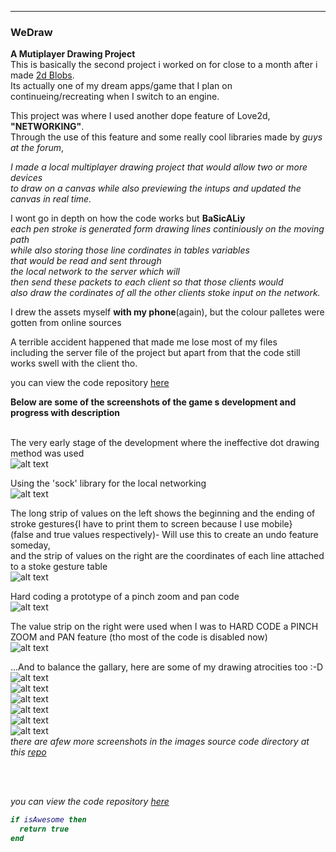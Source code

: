 ---

### WeDraw

 
**A Mutiplayer Drawing Project**  
This is basically the second project i worked on for close to a month after i made [2d Blobs](/2dBlobs_page).  
Its actually one of my dream apps/game that I plan on continueing/recreating when I switch to an engine.  

This project was where I used another dope feature of Love2d, <b>"NETWORKING"</b>.  
Through the use of this feature and some really cool	libraries made by <i>guys at the forum</i>,  

<i>I made a local multiplayer drawing project that would allow two or more devices  
to draw on a canvas while also previewing the intups and updated the canvas in real time.</i>  

I wont go in depth on how the code works but **BaSicALiy**  
<i>each pen stroke is generated form drawing lines continiously on the moving path  
while also storing those line cordinates in tables variables  
that would be read and sent through  
the local network to the server which will  
then send these packets to each client so that those clients would  
also draw the cordinates of all the other clients stoke input on the network.</i>  

I drew the assets myself <b>with my phone</b>(again), but the colour palletes were gotten from online sources  


A terrible accident happened that made me lose most of my files  
including the server file of the project but apart from that the code still works swell with the client tho.  


you can view the code repository [here](https://github.com/Rocket-007/WeDraw)  


<b>Below are some of the screenshots of the game s development and progress with description</b>  
<br>

The very early stage of the development where the ineffective dot drawing method was used<br>
![alt text](https://github.com/Rocket-007/Rocket-007.github.io/blob/master/images/WeDraw_IMGS/WeDraw_img1.jpg?raw=true)<br>


Using the 'sock' library for the local networking <br>
![alt text](https://github.com/Rocket-007/Rocket-007.github.io/blob/master/images/WeDraw_IMGS/WeDraw_img3.png?raw=true)<br>


The long strip of values on the left shows the beginning and the ending of stroke gestures{I have to print them to screen because I use mobile}  
(false and true values respectively)- Will use this to create an undo feature someday,  
and the strip of values on the right are the coordinates of each line attached to a stoke gesture table
<br>
![alt text](https://github.com/Rocket-007/Rocket-007.github.io/blob/master/images/WeDraw_IMGS/dummyDrawing9.png?raw=true)<br>


 Hard coding a prototype of a pinch zoom and pan code
<br>
![alt text](https://github.com/Rocket-007/Rocket-007.github.io/blob/master/images/WeDraw_IMGS/dummyDrawing8.png?raw=true)<br>


The value strip on the right were used when I was to HARD CODE a PINCH ZOOM and PAN feature (tho most of the code is disabled now)
<br>
![alt text](https://github.com/Rocket-007/Rocket-007.github.io/blob/master/images/WeDraw_IMGS/dummyDrawing12.png?raw=true)<br>
 


...And to balance the gallary, here are some of my drawing atrocities too :-D<br>
![alt text](https://github.com/Rocket-007/Rocket-007.github.io/blob/master/images/WeDraw_IMGS/dummyDrawing3.png?raw=true)<br>
![alt text](https://github.com/Rocket-007/Rocket-007.github.io/blob/master/images/WeDraw_IMGS/dummyDrawing16.png?raw=true)<br>
![alt text](https://github.com/Rocket-007/Rocket-007.github.io/blob/master/images/WeDraw_IMGS/dummyDrawing14.png?raw=true)<br>
![alt text](https://github.com/Rocket-007/Rocket-007.github.io/blob/master/images/WeDraw_IMGS/dummyDrawing13.png?raw=true)<br>
![alt text](https://github.com/Rocket-007/Rocket-007.github.io/blob/master/images/WeDraw_IMGS/dummyDrawing19.png?raw=true)<br>
![alt text](https://github.com/Rocket-007/Rocket-007.github.io/blob/master/images/WeDraw_IMGS/dummyDrawing23.png?raw=true)<br>
<i>there are afew more screenshots in the images source code directory at this [repo](https://github.com/Rocket-007/Rocket-007.github.io/blob/master/images/WeDraw_IMGS)<i/>

<br><br>









you can view the code repository [here](https://github.com/Rocket-007/WeDraw)
```lua
if isAwesome then
  return true
end
```
